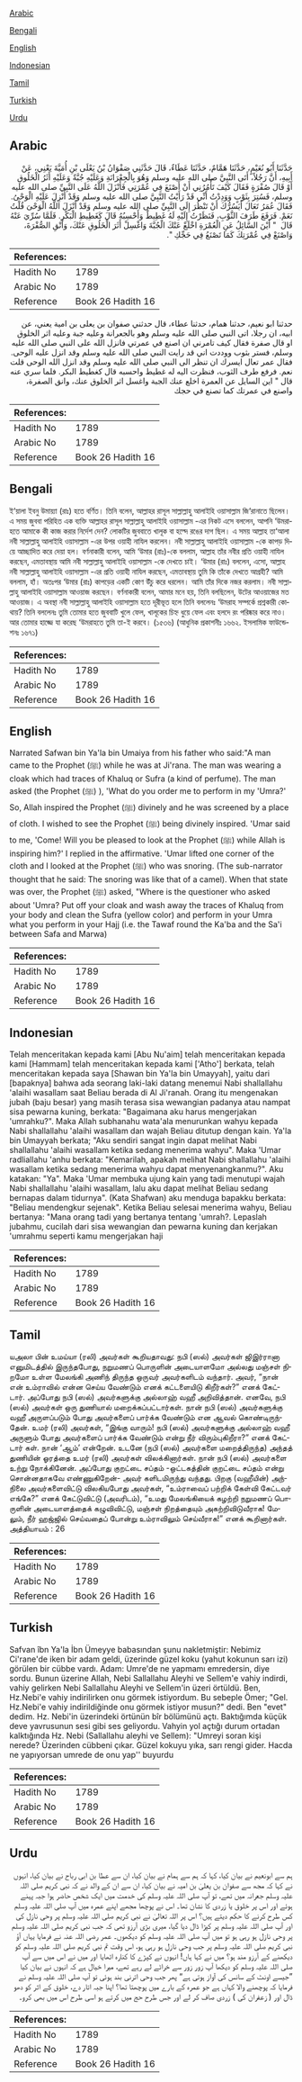 [Arabic](#arabic)

[Bengali](#bengali)

[English](#english)

[Indonesian](#indonesian)

[Tamil](#tamil)

[Turkish](#turkish)

[Urdu](#urdu)

## Arabic


<div dir="rtl" lang="ar" style={{fontSize:'larger',backgroundColor:'#f8f9fa',padding:20}}>
حَدَّثَنَا أَبُو نُعَيْمٍ، حَدَّثَنَا هَمَّامٌ، حَدَّثَنَا عَطَاءٌ، قَالَ حَدَّثَنِي صَفْوَانُ بْنُ يَعْلَى بْنِ أُمَيَّةَ يَعْنِي، عَنْ أَبِيهِ، أَنَّ رَجُلاً، أَتَى النَّبِيَّ صلى الله عليه وسلم وَهُوَ بِالْجِعْرَانَةِ وَعَلَيْهِ جُبَّةٌ وَعَلَيْهِ أَثَرُ الْخَلُوقِ أَوْ قَالَ صُفْرَةٍ فَقَالَ كَيْفَ تَأْمُرُنِي أَنْ أَصْنَعَ فِي عُمْرَتِي فَأَنْزَلَ اللَّهُ عَلَى النَّبِيِّ صلى الله عليه وسلم، فَسُتِرَ بِثَوْبٍ وَوَدِدْتُ أَنِّي قَدْ رَأَيْتُ النَّبِيَّ صلى الله عليه وسلم وَقَدْ أُنْزِلَ عَلَيْهِ الْوَحْىُ‏.‏ فَقَالَ عُمَرُ تَعَالَ أَيَسُرُّكَ أَنْ تَنْظُرَ إِلَى النَّبِيِّ صلى الله عليه وسلم وَقَدْ أَنْزَلَ اللَّهُ الْوَحْىَ قُلْتُ نَعَمْ‏.‏ فَرَفَعَ طَرَفَ الثَّوْبِ، فَنَظَرْتُ إِلَيْهِ لَهُ غَطِيطٌ وَأَحْسِبُهُ قَالَ كَغَطِيطِ الْبَكْرِ‏.‏ فَلَمَّا سُرِّيَ عَنْهُ قَالَ ‏ "‏ أَيْنَ السَّائِلُ عَنِ الْعُمْرَةِ اخْلَعْ عَنْكَ الْجُبَّةَ وَاغْسِلْ أَثَرَ الْخَلُوقِ عَنْكَ، وَأَنْقِ الصُّفْرَةَ، وَاصْنَعْ فِي عُمْرَتِكَ كَمَا تَصْنَعُ فِي حَجِّكِ ‏"‏‏.‏
</div>
<div style={{backgroundColor:'#f8f9fa',padding:20, marginBottom: 10}}><table> <thead> <tr> <th>References:</th> <th></th> </tr> </thead> <tbody><tr><td>Hadith No</td><td>1789</td></tr><tr><td>Arabic No</td><td>1789</td></tr><tr><td>Reference</td><td>Book 26 Hadith 16</td></tr></tbody></table></div>


<div dir="rtl" lang="ar" style={{fontSize:'larger',backgroundColor:'#f8f9fa',padding:20}}>
حدثنا ابو نعيم، حدثنا همام، حدثنا عطاء، قال حدثني صفوان بن يعلى بن امية يعني، عن ابيه، ان رجلا، اتى النبي صلى الله عليه وسلم وهو بالجعرانة وعليه جبة وعليه اثر الخلوق او قال صفرة فقال كيف تامرني ان اصنع في عمرتي فانزل الله على النبي صلى الله عليه وسلم، فستر بثوب ووددت اني قد رايت النبي صلى الله عليه وسلم وقد انزل عليه الوحى. فقال عمر تعال ايسرك ان تنظر الى النبي صلى الله عليه وسلم وقد انزل الله الوحى قلت نعم. فرفع طرف الثوب، فنظرت اليه له غطيط واحسبه قال كغطيط البكر. فلما سري عنه قال " اين السايل عن العمرة اخلع عنك الجبة واغسل اثر الخلوق عنك، وانق الصفرة، واصنع في عمرتك كما تصنع في حجك
</div>
<div style={{backgroundColor:'#f8f9fa',padding:20, marginBottom: 10}}><table> <thead> <tr> <th>References:</th> <th></th> </tr> </thead> <tbody><tr><td>Hadith No</td><td>1789</td></tr><tr><td>Arabic No</td><td>1789</td></tr><tr><td>Reference</td><td>Book 26 Hadith 16</td></tr></tbody></table></div>

## Bengali


<div dir="ltr" lang="bn" style={{fontSize:'larger',backgroundColor:'#f8f9fa',padding:20}}>
ই‘য়ালা ইবনু উমায়্যা (রাঃ) হতে বর্ণিত। তিনি বলেন, আল্লাহর রাসূল সাল্লাল্লাহু আলাইহি ওয়াসাল্লাম জি‘রানাতে ছিলেন। এ সময় জুববা পরিহিত এক ব্যক্তি আল্লাহর রাসূল সাল্লাল্লাহু আলাইহি ওয়াসাল্লাম -এর নিকট এসে বললেন, আপনি ‘উমরাহতে আমাকে কী কাজ করার নির্দেশ দেন? লোকটির জুববাতে খালূক বা হল্দে রঙের দাগ ছিল। এ সময় আল্লাহ তা‘আলা নবী সাল্লাল্লাহু আলাইহি ওয়াসাল্লাম -এর উপর ওয়াহী নাযিল করলেন। নবী সাল্লাল্লাহু আলাইহি ওয়াসাল্লাম -কে কাপড় দিয়ে আচ্ছাদিত করে দেয়া হল। বর্ণনাকারী বলেন, আমি ‘উমার (রাঃ)-কে বললাম, আল্লাহ তাঁর নবীর প্রতি ওয়াহী নাযিল করছেন, এমতাবস্থায় আমি নবী সাল্লাল্লাহু আলাইহি ওয়াসাল্লাম -কে দেখতে চাই। ‘উমার (রাঃ) বললেন, এসো, আল্লাহ নবী সাল্লাল্লাহু আলাইহি ওয়াসাল্লাম -এর প্রতি ওয়াহী নাযিল করছেন, এমতাবস্থায় তুমি কি তাঁকে দেখতে আগ্রহী? আমি বললাম, হাঁ। অতঃপর ‘উমার (রাঃ) কাপড়ের একটি কোণ উঁচু করে ধরলেন। আমি তাঁর দিকে নজর করলাম। নবী সাল্লাল্লাহু আলাইহি ওয়াসাল্লাম আওয়াজ করছেন। বর্ণনাকারী বলেন, আমার মনে হয়, তিনি বলছিলেন, উটের আওয়াজের মত আওয়াজ। এ অবস্থা নবী সাল্লাল্লাহু আলাইহি ওয়াসাল্লাম হতে দূরীভূত হলে তিনি বললেনঃ ‘উমরাহ সম্পর্কে প্রশ্নকারী কোথায়? তিনি বললেনঃ তুমি তোমার হতে জুববাটি খুলে ফেল, খালূকের চিহ্ন ধুয়ে ফেল এবং হলদে রং পরিষ্কার করে নাও। আর তোমার হাজ্জে যা করেছ ‘উমরাহতে তুমি তা-ই করবে। (১৫৩৬) (আধুনিক প্রকাশনীঃ ১৬৬২. ইসলামিক ফাউন্ডেশনঃ ১৬৭১)
</div>
<div style={{backgroundColor:'#f8f9fa',padding:20, marginBottom: 10}}><table> <thead> <tr> <th>References:</th> <th></th> </tr> </thead> <tbody><tr><td>Hadith No</td><td>1789</td></tr><tr><td>Arabic No</td><td>1789</td></tr><tr><td>Reference</td><td>Book 26 Hadith 16</td></tr></tbody></table></div>

## English


<div dir="ltr" lang="en" style={{fontSize:'larger',backgroundColor:'#f8f9fa',padding:20}}>
Narrated Safwan bin Ya'la bin Umaiya from his father who said:"A man came to the Prophet (ﷺ) while he was at Ji'rana. The man was wearing a cloak which had traces of Khaluq or Sufra (a kind of perfume). The man asked (the Prophet (ﷺ) ), 'What do you order me to perform in my 'Umra?' So, Allah inspired the Prophet (ﷺ) divinely and he was screened by a place of cloth. I wished to see the Prophet (ﷺ) being divinely inspired. 'Umar said to me, 'Come! Will you be pleased to look at the Prophet (ﷺ) while Allah is inspiring him?' I replied in the affirmative. 'Umar lifted one corner of the cloth and I looked at the Prophet (ﷺ) who was snoring. (The sub-narrator thought that he said: The snoring was like that of a camel). When that state was over, the Prophet (ﷺ) asked, "Where is the questioner who asked about 'Umra? Put off your cloak and wash away the traces of Khaluq from your body and clean the Sufra (yellow color) and perform in your Umra what you perform in your Hajj (i.e. the Tawaf round the Ka'ba and the Sa'i between Safa and Marwa)
</div>
<div style={{backgroundColor:'#f8f9fa',padding:20, marginBottom: 10}}><table> <thead> <tr> <th>References:</th> <th></th> </tr> </thead> <tbody><tr><td>Hadith No</td><td>1789</td></tr><tr><td>Arabic No</td><td>1789</td></tr><tr><td>Reference</td><td>Book 26 Hadith 16</td></tr></tbody></table></div>

## Indonesian


<div dir="ltr" lang="id" style={{fontSize:'larger',backgroundColor:'#f8f9fa',padding:20}}>
Telah menceritakan kepada kami [Abu Nu'aim] telah menceritakan kepada kami [Hammam] telah menceritakan kepada kami ['Atho'] berkata, telah menceritakan kepada saya [Shawan bin Ya'la bin Umayyah], yaitu dari [bapaknya] bahwa ada seorang laki-laki datang menemui Nabi shallallahu 'alaihi wasallam saat Beliau berada di Al Ji'ranah. Orang itu mengenakan jubah (baju besar) yang masih terasa sisa wewangian padanya atau nampat sisa pewarna kuning, berkata: "Bagaimana aku harus mengerjakan 'umrahku?". Maka Allah subhanahu wata'ala menurunkan wahyu kepada Nabi shallallahu 'alaihi wasallam dan wajah Beliau ditutup dengan kain. Ya'la bin Umayyah berkata; "Aku sendiri sangat ingin dapat melihat Nabi shallallahu 'alaihi wasallam ketika sedang menerima wahyu". Maka 'Umar radliallahu 'anhu berkata: "Kemarilah, apakah melihat Nabi shallallahu 'alaihi wasallam ketika sedang menerima wahyu dapat menyenangkanmu?". Aku katakan: "Ya". Maka 'Umar membuka ujung kain yang tadi menutupi wajah Nabi shallallahu 'alaihi wasallam, lalu aku dapat melihat Beliau sedang bernapas dalam tidurnya". (Kata Shafwan) aku menduga bapakku berkata: "Beliau mendengkur sejenak". Ketika Beliau selesai menerima wahyu, Beliau bertanya: "Mana orang tadi yang bertanya tentang 'umrah?. Lepaslah jubahmu, cucilah dari sisa wewangian dan pewarna kuning dan kerjakan 'umrahmu seperti kamu mengerjakan haji
</div>
<div style={{backgroundColor:'#f8f9fa',padding:20, marginBottom: 10}}><table> <thead> <tr> <th>References:</th> <th></th> </tr> </thead> <tbody><tr><td>Hadith No</td><td>1789</td></tr><tr><td>Arabic No</td><td>1789</td></tr><tr><td>Reference</td><td>Book 26 Hadith 16</td></tr></tbody></table></div>

## Tamil


<div dir="ltr" lang="ta" style={{fontSize:'larger',backgroundColor:'#f8f9fa',padding:20}}>
யஅலா பின் உமய்யா (ரலி) அவர்கள் கூறியதாவது: நபி (ஸல்) அவர்கள் ஜிஇர்ரானா எனுமிடத்தில் இருந்தபோது, நறுமணப் பொருளின் அடையாளமோ அல்லது மஞ்சள் நிறமோ உள்ள மேலங்கி அணிந் திருந்த ஒருவர் அவர்களிடம் வந்தார். அவர், “நான் என் உம்ராவில் என்ன செய்ய வேண்டும் எனக் கட்டளையிடு கிறீர்கள்?” எனக் கேட்டார். அப்போது நபி (ஸல்) அவர்களுக்கு அல்லாஹ் வஹீ அறிவித்தான். எனவே, நபி (ஸல்) அவர்கள் ஒரு துணியால் மறைக்கப்பட்டார்கள். நான் நபி (ஸல்) அவர்களுக்கு வஹீ அருளப்படும் போது அவர்களைப் பார்க்க வேண்டும் என ஆவல் கொண்டிருந்தேன். உமர் (ரலி) அவர்கள், “இங்கு வாரும்! நபி (ஸல்) அவர்களுக்கு அல்லாஹ் வஹீ அருளும் போது அவர்களைப் பார்க்க வேண்டும் என்று நீர் விரும்புகிறீரா?” எனக் கேட்டார் கள். நான் ‘ஆம்’ என்றேன். உடனே (நபி (ஸல்) அவர்களை மறைத்திருந்த) அந்தத் துணியின் ஓரத்தை உமர் (ரலி) அவர்கள் விலக்கினார்கள். நான் நபி (ஸல்) அவர்களை உற்று நோக்கினேன். அப்போது குறட்டை சப்தம் -ஒட்டகத்தின் குறட்டை சப்தம் என்று சொன்னதாகவே எண்ணுகிறேன்- அவர் களிடமிருந்து வந்தது. பிறகு (வஹீயின்) அந்நிலை அவர்களைவிட்டு விலகியபோது அவர்கள், “உம்ராவைப் பற்றிக் கேள்வி கேட்டவர் எங்கே?” எனக் கேட்டுவிட்டு (அவரிடம்), “உமது மேலங்கியைக் கழற்றி நறுமணப் பொருளின் அடையாளத்தைக் கழுவிவிட்டு, மஞ்சள் நிறத்தையும் அகற்றிவிடுவீராக! மேலும், நீர் ஹஜ்ஜில் செய்வதைப் போன்று உம்ராவிலும் செய்வீராக!” எனக் கூறினார்கள். அத்தியாயம் : 26
</div>
<div style={{backgroundColor:'#f8f9fa',padding:20, marginBottom: 10}}><table> <thead> <tr> <th>References:</th> <th></th> </tr> </thead> <tbody><tr><td>Hadith No</td><td>1789</td></tr><tr><td>Arabic No</td><td>1789</td></tr><tr><td>Reference</td><td>Book 26 Hadith 16</td></tr></tbody></table></div>

## Turkish


<div dir="ltr" lang="tr" style={{fontSize:'larger',backgroundColor:'#f8f9fa',padding:20}}>
Safvan îbn Ya'la İbn Ümeyye babasından şunu nakletmiştir: Nebimiz Ci'rane'de iken bir adam geldi, üzerinde güzel koku (yahut kokunun sarı izi) görülen bir cübbe vardı. Adam: Umre'de ne yapmamı emredersin, diye sordu. Bunun üzerine Allah, Nebi Sallallahu Aleyhi ve Sellem'e vahiy indirdi, vahiy gelirken Nebi Sallallahu Aleyhi ve Sellem'in üzeri örtüldü. Ben, Hz.Nebi'e vahiy indirilirken onu görmek istiyordum. Bu sebeple Ömer; "Gel. Hz.Nebi'e vahiy indirildiğinde onu görmek istiyor musun?" dedi. Ben "evet" dedim. Hz. Nebi'in üzerindeki örtünün bîr bölümünü açtı. Baktığımda küçük deve yavrusunun sesi gibi ses geliyordu. Vahyin yol açtığı durum ortadan kalktığında Hz. Nebi (Sallallahu aleyhi ve Sellem): "Umreyi soran kişi nerede? Üzerinden cübbeni çıkar. Güzel kokuyu yıka, sarı rengi gider. Hacda ne yapıyorsan umrede de onu yap'' buyurdu
</div>
<div style={{backgroundColor:'#f8f9fa',padding:20, marginBottom: 10}}><table> <thead> <tr> <th>References:</th> <th></th> </tr> </thead> <tbody><tr><td>Hadith No</td><td>1789</td></tr><tr><td>Arabic No</td><td>1789</td></tr><tr><td>Reference</td><td>Book 26 Hadith 16</td></tr></tbody></table></div>

## Urdu


<div dir="rtl" lang="ur" style={{fontSize:'larger',backgroundColor:'#f8f9fa',padding:20}}>
ہم سے ابونعیم نے بیان کیا، کہا کہ ہم سے ہمام نے بیان کیا، ان سے عطا بن ابی رباح نے بیان کیا، انہوں نے کہا کہ مجھ سے صفوان بن یعلیٰ بن امیہ نے بیان کیا، ان سے ان کے والد نے کہ نبی کریم صلی اللہ علیہ وسلم جعرانہ میں تھے، تو آپ صلی اللہ علیہ وسلم کی خدمت میں ایک شخص حاضر ہوا جبہ پہنے ہوئے اور اس پر خلوق یا زردی کا نشان تھا۔ اس نے پوچھا مجھے اپنے عمرہ میں آپ صلی اللہ علیہ وسلم کس طرح کرنے کا حکم دیتے ہیں؟ اس پر اللہ تعالیٰ نے نبی کریم صلی اللہ علیہ وسلم پر وحی نازل کی اور آپ صلی اللہ علیہ وسلم پر کپڑا ڈال دیا گیا، میری بڑی آرزو تھی کہ جب نبی کریم صلی اللہ علیہ وسلم پر وحی نازل ہو رہی ہو تو میں آپ صلی اللہ علیہ وسلم کو دیکھوں۔ عمر رضی اللہ عنہ نے فرمایا یہاں آؤ نبی کریم صلی اللہ علیہ وسلم پر جب وحی نازل ہو رہی ہو، اس وقت تم نبی کریم صلی اللہ علیہ وسلم کو دیکھنے کے آرزو مند ہو؟ میں نے کہا ہاں! انہوں نے کپڑے کا کنارہ اٹھایا اور میں نے اس میں سے آپ صلی اللہ علیہ وسلم کو دیکھا آپ زور زور سے خراٹے لے رہے تھے، میرا خیال ہے کہ انہوں نے بیان کیا ”جیسے اونٹ کے سانس کی آواز ہوتی ہے“ پھر جب وحی اترنی بند ہوئی تو آپ صلی اللہ علیہ وسلم نے فرمایا کہ پوچھنے والا کہاں ہے جو عمرہ کے بارے میں پوچھتا تھا؟ اپنا جبہ اتار دے، خلوق کے اثر کو دھو ڈال اور ( زعفران کی ) زردی صاف کر لے اور جس طرح حج میں کرتے ہو اسی طرح اس میں بھی کرو۔
</div>
<div style={{backgroundColor:'#f8f9fa',padding:20, marginBottom: 10}}><table> <thead> <tr> <th>References:</th> <th></th> </tr> </thead> <tbody><tr><td>Hadith No</td><td>1789</td></tr><tr><td>Arabic No</td><td>1789</td></tr><tr><td>Reference</td><td>Book 26 Hadith 16</td></tr></tbody></table></div>